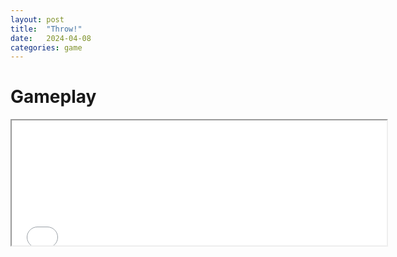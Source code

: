 ```yaml
---
layout: post
title:  "Throw!"
date:   2024-04-08
categories: game
---
```


# Gameplay

<div>
    <iframe src="/game/throw/main.html" width="600" height="200"></iframe>
</div>
